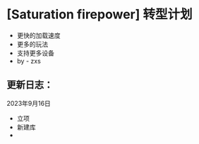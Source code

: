 # [Saturation firepower] 转型计划
- 更快的加载速度
- 更多的玩法
- 支持更多设备
- by - zxs
## 更新日志：
2023年9月16日
- 立项
- 新建库
- 
